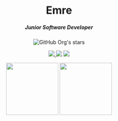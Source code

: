 <h1 align="center"> Emre </h1>
<h5 align="center"> Junior Software Developer </h5>
<p align="center">
<img alt="GitHub Org's stars" src="https://img.shields.io/github/stars/IEmreOzkayaI?color=red&label=stars&logo=github&style=for-the-badge">
</p>
<p align="center">
<a href="https://www.linkedin.com/in/emre-%C3%B6zkaya-181315210/">
  <img src="https://img.shields.io/badge/LINKEDIN-D14836?style=for-the-badge&logo=linkedin&logoColor=white&color=blue">
</a>
<a href="https://www.instagram.com/_emreozkaya_"><img src="https://img.shields.io/badge/INSTAGRAM-D14836?style=for-the-badge&logo=instagram&logoColor=white&color=red"></a>
<a href="https://mail.google.com/mail/u/1/#inbox?compose=CllgCKHQdGTGHhQvDhbFCjgkBbVhxFklNfbmMwrVgzzkfWRcpzxwtFZbzJxFhXHhXqvDwdpnPWg"><img src="https://img.shields.io/badge/@Gmail-D1483?style=for-the-badge&logo=gmail&logoColor=white"></a>

</p>
<p align="center">
    <img height=140 src="https://github-readme-stats.vercel.app/api?username=IEmreOzkayaI&show_icons=true&bg_color=0d1117&text_color=bdc3c7&title_color=f1c40f&icon_color=f1c40f&hide_border=true"> <img height=140 src="https://github-readme-stats.vercel.app/api/top-langs/?username=IEmreOzkayaI&bg_color=0d1117&text_color=bdc3c7&title_color=f1c40f&hide_border=true&layout=compact&langs_count=7">
</p>


